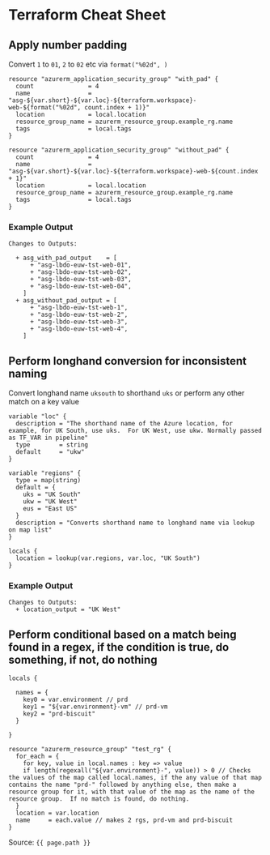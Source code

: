 # Terraform Cheat Sheet

## Apply number padding

Convert `1` to `01`, `2` to `02` etc via `format("%02d", )`

```hcl
resource "azurerm_application_security_group" "with_pad" {
  count               = 4
  name                = "asg-${var.short}-${var.loc}-${terraform.workspace}-web-${format("%02d", count.index + 1)}"
  location            = local.location
  resource_group_name = azurerm_resource_group.example_rg.name
  tags                = local.tags
}

resource "azurerm_application_security_group" "without_pad" {
  count               = 4
  name                = "asg-${var.short}-${var.loc}-${terraform.workspace}-web-${count.index + 1}"
  location            = local.location
  resource_group_name = azurerm_resource_group.example_rg.name
  tags                = local.tags
}

```
### Example Output

```shell
Changes to Outputs:

  + asg_with_pad_output    = [
      + "asg-lbdo-euw-tst-web-01",
      + "asg-lbdo-euw-tst-web-02",
      + "asg-lbdo-euw-tst-web-03",
      + "asg-lbdo-euw-tst-web-04",
    ]
  + asg_without_pad_output = [
      + "asg-lbdo-euw-tst-web-1",
      + "asg-lbdo-euw-tst-web-2",
      + "asg-lbdo-euw-tst-web-3",
      + "asg-lbdo-euw-tst-web-4",
    ]
```

## Perform longhand conversion for inconsistent naming

Convert longhand name `uksouth` to shorthand `uks` or perform any other match on a key value

```hcl
variable "loc" {
  description = "The shorthand name of the Azure location, for example, for UK South, use uks.  For UK West, use ukw. Normally passed as TF_VAR in pipeline"
  type        = string
  default     = "ukw"
}

variable "regions" {
  type = map(string)
  default = {
    uks = "UK South"
    ukw = "UK West"
    eus = "East US"
  }
  description = "Converts shorthand name to longhand name via lookup on map list"
}

locals {
  location = lookup(var.regions, var.loc, "UK South")
}
```

### Example Output
```shell
Changes to Outputs:
  + location_output = "UK West"
```

## Perform conditional based on a match being found in a regex, if the condition is true, do something, if not, do nothing

```hcl
locals {

  names = {
    key0 = var.environment // prd
    key1 = "${var.environment}-vm" // prd-vm
    key2 = "prd-biscuit"
  }

}

resource "azurerm_resource_group" "test_rg" {
  for_each = {
    for key, value in local.names : key => value
    if length(regexall("${var.environment}-", value)) > 0 // Checks the values of the map called local.names, if the any value of that map contains the name "prd-" followed by anything else, then make a resource group for it, with that value of the map as the name of the resource group.  If no match is found, do nothing.
  }
  location = var.location
  name     = each.value // makes 2 rgs, prd-vm and prd-biscuit
}

```

Source: `{{ page.path }}`
